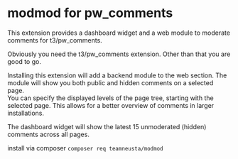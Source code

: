 # modmod for pw_comments

This extension provides a dashboard widget and a web module to moderate comments for t3/pw_comments.

Obviously you need the t3/pw_comments extension. Other than that you are good to go.


Installing this extension will add a backend module to the web section.
The module will show you both public and hidden comments on a selected page. <br />
You can specify the displayed levels of the page tree, starting with the selected page. This allows for a better overview of comments in larger installations.  

The dashboard widget will show the latest 15 unmoderated (hidden) comments across all pages.

install via composer `composer req teamneusta/modmod`

